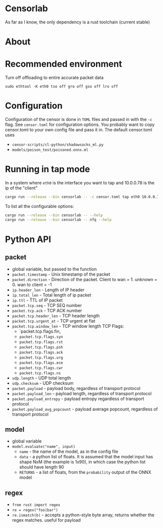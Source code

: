 # Censorlab
As far as I know, the only dependency is a rust toolchain (current stable)

# About


# Recommended environment
Turn off offloading to entire accurate packet data
```
sudo ethtool -K eth0 tso off gro off gso off lro off
```

# Configuration
Configuration of the censor is done in `TOML` files and passed in with the `-c` flag. See `censor.toml` for configuration options. You probably want to copy censor.toml to your own config file and pass it in. The default censor.toml uses
* `censor-scripts/cl-python/shadowsocks_ml.py`
* `models/poison_test/poisoned.onnx.ml`

# Running in tap mode
In a system where `eth0` is the interface you want to tap and 10.0.0.78 is the ip of the "client"
```sh
cargo run --release --bin censorlab -- -c censor.toml tap eth0 10.0.0.78
```
To list all the configurable options:
```sh
cargo run --release --bin censorlab -- --help
cargo run --release --bin censorlab -- nfq --help
```


# Python API
## packet
 * global variable, but passed to the function
 * `packet.timestamp` - Unix timestamp of the packet
 * `packet.direction` - Direction of the packet. Client to wan = 1. unknown = 0. wan to client = -1
 * `ip.header_len` - Length of IP header
 * `ip.total_len` - Total length of ip packet
 * `ip.ttl` - TTL of IP packet
 * `packet.tcp.seq` - TCP SEQ number
 * `packet.tcp.ack` - TCP ACK number
 * `packet.tcp.header_len` - TCP header length
 * `packet.tcp.urgent_at` - TCP urgent at flat
 * `packet.tcp.window_len` - TCP window length
TCP Flags:
     * `packet.tcp.flags.fin,
     * `packet.tcp.flags.syn`
     * `packet.tcp.flags.rst`
     * `packet.tcp.flags.psh`
     * `packet.tcp.flags.ack`
     * `packet.tcp.flags.urg`
     * `packet.tcp.flags.ece`
     * `packet.tcp.flags.cwr`
     * `packet.tcp.flags.ns`
 * `udp.length` - UDP total length
 * `udp.checksum` - UDP checksum
 * `packet.payload` - payload body, regardless of transport protocol
 * `packet.payload_len` - payload length, regardless of transport protocol
 * `packet.payload_entropy` - payload entropy regardless of transport protocol
 * `packet.payload_avg_popcount` - payload average popcount, regardless of transport protocol
## model
 * global variable
 * `model.evaluate("name", input)`
    * `name` - the name of the model, as in the config file
    * `data` - a python list of floats. It is assumed that the model input has shape NxM (the example is 1x90), in which case the python list should have length 90
    * `RETURNS` - a list of floats, from the `probability` output of the ONNX model
## regex
 * `from rust import regex`
 * `re = regex("foo|bar")`
 * `re.ismatch(b)` - accepts a python-style byte array, returns whether the regex matches. useful for payload

